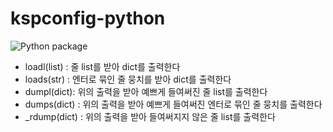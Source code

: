 # kspconfig-python

![Python package](https://github.com/Penta0308/kspconfig-python/workflows/Python%20package/badge.svg?branch=master)

 * loadl(list) : 줄 list를 받아 dict를 출력한다
 * loads(str) : 엔터로 묶인 줄 뭉치를 받아 dict를 출력한다
 * dumpl(dict): 위의 출력을 받아 예쁘게 들여써진 줄 list를 출력한다
 * dumps(dict) : 위의 출력을 받아 예쁘게 들여써진 엔터로 묶인 줄 뭉치를 출력한다
 * \_rdump(dict) : 위의 출력을 받아 들여써지지 않은 줄 list를 출력한다
